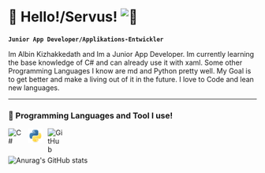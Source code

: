 # 🤯 Hello!/Servus! <img src="https://github.com/wervlad/wervlad/assets/24524555/766d336d-b87d-44ba-807c-c51de2bc6b4d" width="28px" alt="👋"></h1>

**`Junior App Developer/Applikations-Entwickler`**

Im Albin Kizhakkedath and Im a Junior App Developer. Im currently learning the base knowledge of C# and can already use it with xaml. Some other Programming Languages I know are md and Python pretty well. My Goal is to get better and make a living out of it in the future. I love to Code and lean new languages.

---

### 🧰 Programming Languages and Tool I use!

<img align="left" alt="C#" width="30px" style="padding-right:10px;" src="https://camo.githubusercontent.com/8d56e87edf99e89bfc457cd62462e0b7aae19e6b197b1df5c542d474d8d76f81/68747470733a2f2f646576656c6f7065722e6665646f726170726f6a6563742e6f72672f7374617469632f6c6f676f2f6373686172702e706e67" />
<img align="left" alt="Python" width="30px" style="padding-right:10px;" src="https://raw.githubusercontent.com/devicons/devicon/master/icons/python/python-original.svg" />
<img align="left" alt="GitHub" width="30px" style="padding-right:10px;" src="https://cdn.jsdelivr.net/gh/devicons/devicon/icons/github/github-original.svg"/>

‎‎‎
‎‎‎
---






![Anurag's GitHub stats](https://github-readme-stats.vercel.app/api?username=albinkizh&show_icons=true&theme=midnight-purple)
